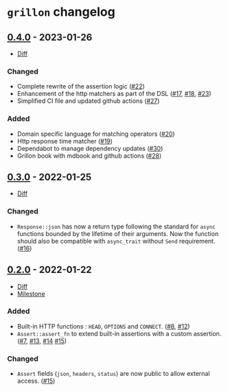 # `grillon` changelog

## [0.4.0] - 2023-01-26

[0.4.0]: /../../tree/v0.4.0

- [Diff](/../../compare/v0.3.0...v0.4.0)

### Changed

- Complete rewrite of the assertion logic ([#22])
- Enhancement of the http matchers as part of the DSL ([#17], [#18], [#23])
- Simplified CI file and updated github actions ([#27])

### Added

- Domain specific language for matching operators ([#20])
- Http response time matcher ([#19])
- Dependabot to manage dependency updates ([#30])
- Grillon book with mdbook and github actions ([#28])

[#17]: /../../issues/17
[#18]: /../../issues/18
[#19]: /../../issues/19
[#20]: /../../pull/20
[#22]: /../../pull/22
[#23]: /../../pull/23
[#27]: /../../issues/27
[#28]: /../../issues/28
[#30]: /../../issues/30

## [0.3.0] - 2022-01-25

[0.3.0]: /../../tree/v0.3.0

- [Diff](/../../compare/v0.2.0...v0.3.0)

### Changed

- `Response::json` has now a return type following the standard for `async` functions bounded by the
  lifetime of their arguments. Now the function should also be compatible with `async_trait` without `Send` requirement.
  ([#16])

[#16]: /../../pull/16

## [0.2.0] - 2022-01-22

[0.2.0]: /../../tree/v0.2.0

- [Diff](/../../compare/v0.1.0...v0.2.0)
- [Milestone](/../../milestone/1)

### Added

- Built-in HTTP functions : `HEAD`, `OPTIONS` and `CONNECT`. ([#8], [#12])
- `Assert::assert_fn` to extend built-in assertions with a custom assertion. ([#7], [#13], [#14] [#15])

### Changed

- `Assert` fields (`json`, `headers`, `status`) are now public to allow external access. ([#15])

[#7]: /../../issues/7
[#8]: /../../issues/8
[#13]: /../../issues/13
[#12]: /../../pull/12
[#14]: /../../pull/14
[#15]: /../../pull/15
